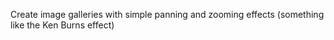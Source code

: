 Create image galleries with simple panning and zooming effects (something like the Ken Burns effect)
